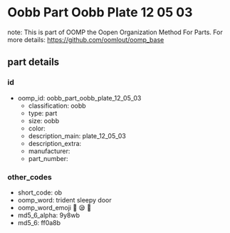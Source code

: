 # Oobb Part Oobb Plate 12 05 03  

note: This is part of OOMP the Oopen Organization Method For Parts. For more details: https://github.com/oomlout/oomp_base

##  part details





### id
* oomp_id: oobb_part_oobb_plate_12_05_03
  * classification: oobb
  * type: part
  * size: oobb
  * color: 
  * description_main: plate_12_05_03
  * description_extra: 
  * manufacturer: 
  * part_number: 

### other_codes
* short_code: ob
* oomp_word: trident sleepy door
* oomp_word_emoji :trident: :sleepy: :door:
* md5_6_alpha: 9y8wb
* md5_6: ff0a8b